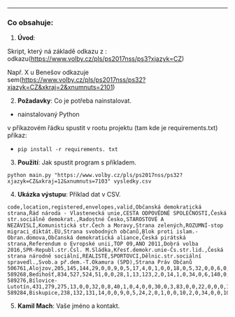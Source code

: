 
---

### Co obsahuje:
1. **Úvod**: 

Skript, který ná základě odkazu z : odkazu(https://www.volby.cz/pls/ps2017nss/ps3?xjazyk=CZ)

 Např. X u Benešov odkazuje sem(https://www.volby.cz/pls/ps2017nss/ps32?xjazyk=CZ&xkraj=2&xnumnuts=2101)


2. **Požadavky**: Co je potřeba nainstalovat.

- nainstalovaný Python

v příkazovém řádku spustit v rootu projektu (tam kde je requirements.txt) příkaz:

- ```pip install -r requirements. txt ```

3. **Použití**: Jak spustit program s příkladem.

```python main.py "https://www.volby.cz/pls/ps2017nss/ps32?xjazyk=CZ&xkraj=12&xnumnuts=7103" vysledky.csv```


4. **Ukázka výstupu**: Příklad dat v CSV.

```
code,location,registered,envelopes,valid,Občanská demokratická strana,Řád národa - Vlastenecká unie,CESTA ODPOVĚDNÉ SPOLEČNOSTI,Česká str.sociálně demokrat.,Radostné Česko,STAROSTOVÉ A NEZÁVISLÍ,Komunistická str.Čech a Moravy,Strana zelených,ROZUMNÍ-stop migraci_diktát.EU,Strana svobodných občanů,Blok proti islam.-Obran.domova,Občanská demokratická aliance,Česká pirátská strana,Referendum o Evropské unii,TOP 09,ANO 2011,Dobrá volba 2016,SPR-Republ.str.Čsl. M.Sládka,Křesť.demokr.unie-Čs.str.lid.,Česká strana národně sociální,REALISTÉ,SPORTOVCI,Dělnic.str.sociální spravedl.,Svob.a př.dem.-T.Okamura (SPD),Strana Práv Občanů
506761,Alojzov,205,145,144,29,0,0,9,0,5,17,4,0,1,0,0,18,0,5,32,0,0,6,0,0,1,1,15,0
589268,Bedihošť,834,527,524,51,0,0,28,1,13,123,2,0,14,1,0,34,0,6,140,0,0,26,0,0,0,0,82,1
589276,Bílovice-Lutotín,431,279,275,13,0,0,32,0,8,40,1,0,4,0,0,30,0,3,83,0,0,22,0,0,0,1,38,0
589284,Biskupice,238,132,131,14,0,0,9,0,5,24,2,0,1,0,0,10,2,0,34,0,0,10,0,0,0,0,19,0
```
5. **Kamil Mach**: Vaše jméno a kontakt.
